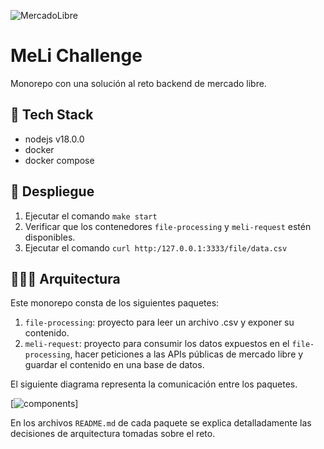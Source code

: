 ![MercadoLibre](./src/favicon.svg "MercadoLibre")

MeLi Challenge
==============

Monorepo con una solución al reto backend de mercado libre.

🧰 Tech Stack
-------------

- nodejs v18.0.0
- docker 
- docker compose

🚀 Despliegue
-------------

1. Ejecutar el comando `make start`
2. Verificar que los contenedores `file-processing` y `meli-request` estén disponibles.
3. Ejecutar el comando `curl http:/127.0.0.1:3333/file/data.csv`

👨🏾‍💻 Arquitectura
---------------

Este monorepo consta de los siguientes paquetes:

1. `file-processing`: proyecto para leer un archivo .csv y exponer su contenido.
2. `meli-request`: proyecto para consumir los datos expuestos en el `file-processing`, hacer peticiones a las APIs públicas de mercado libre y guardar el contenido en una base de datos.

El siguiente diagrama representa la comunicación entre los paquetes.

[![components](https://tinyurl.com/23yhno2u)]<!--![components](./static/diagrams/00-components.puml)-->

En los archivos `README.md` de cada paquete se explica detalladamente las decisiones de arquitectura tomadas sobre el reto.

